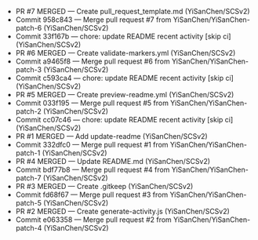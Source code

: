 - PR #7 MERGED — Create pull_request_template.md (YiSanChen/SCSv2)
- Commit 958c843 — Merge pull request #7 from YiSanChen/YiSanChen-patch-6 (YiSanChen/SCSv2)
- Commit 33f167b — chore: update README recent activity [skip ci] (YiSanChen/SCSv2)
- PR #6 MERGED — Create validate-markers.yml (YiSanChen/SCSv2)
- Commit a9465f8 — Merge pull request #6 from YiSanChen/YiSanChen-patch-3 (YiSanChen/SCSv2)
- Commit c593ca4 — chore: update README recent activity [skip ci] (YiSanChen/SCSv2)
- PR #5 MERGED — Create preview-readme.yml (YiSanChen/SCSv2)
- Commit 033f195 — Merge pull request #5 from YiSanChen/YiSanChen-patch-2 (YiSanChen/SCSv2)
- Commit cc07c46 — chore: update README recent activity [skip ci] (YiSanChen/SCSv2)
- PR #1 MERGED — Add update-readme (YiSanChen/SCSv2)
- Commit 332dfc0 — Merge pull request #1 from YiSanChen/YiSanChen-patch-1 (YiSanChen/SCSv2)
- PR #4 MERGED — Update README.md (YiSanChen/SCSv2)
- Commit bdf77b8 — Merge pull request #4 from YiSanChen/YiSanChen-patch-7 (YiSanChen/SCSv2)
- PR #3 MERGED — Create .gitkeep (YiSanChen/SCSv2)
- Commit fd68f67 — Merge pull request #3 from YiSanChen/YiSanChen-patch-5 (YiSanChen/SCSv2)
- PR #2 MERGED — Create generate-activity.js (YiSanChen/SCSv2)
- Commit e063358 — Merge pull request #2 from YiSanChen/YiSanChen-patch-4 (YiSanChen/SCSv2)